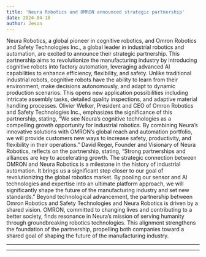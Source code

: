 ```yaml
---
title: 'Neura Robotics and OMRON announced strategic partnership'
date: 2024-04-18
author: Jeson
---
```


Neura Robotics, a global pioneer in cognitive robotics, and Omron Robotics and Safety Technologies Inc., a global leader in industrial robotics and automation, are excited to announce their strategic partnership. This partnership aims to revolutionize the manufacturing industry by introducing cognitive robots into factory automation, leveraging advanced AI capabilities to enhance efficiency, flexibility, and safety.
Unlike traditional industrial robots, cognitive robots have the ability to learn from their environment, make decisions autonomously, and adapt to dynamic production scenarios. This opens new application possibilities including intricate assembly tasks, detailed quality inspections, and adaptive material handling processes.
Olivier Welker, President and CEO of Omron Robotics and Safety Technologies Inc., emphasizes the significance of this partnership, stating, “We see Neura’s cognitive technologies as a compelling growth opportunity for industrial robotics. By combining Neura’s innovative solutions with OMRON’s global reach and automation portfolio, we will provide customers new ways to increase safety, productivity, and flexibility in their operations.”
David Reger, Founder and Visionary of Neura Robotics, reflects on the partnership, stating, “Strong partnerships and alliances are key to accelerating growth. The strategic connection between OMRON and Neura Robotics is a milestone in the history of industrial automation. It brings us a significant step closer to our goal of revolutionizing the global robotics market. By pooling our sensor and AI technologies and expertise into an ultimate platform approach, we will significantly shape the future of the manufacturing industry and set new standards.”
Beyond technological advancement, the partnership between Omron Robotics and Safety Technologies and Neura Robotics is driven by a shared vision. OMRON, committed to changing lives and contributing to a better society, finds resonance in Neura’s mission of serving humanity through groundbreaking robotics technologies. This alignment strengthens the foundation of the partnership, propelling both companies toward a shared goal of shaping the future of the manufacturing industry.

---
---
